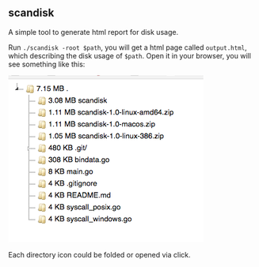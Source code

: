 ## scandisk

A simple tool to generate html report for disk usage.

Run `./scandisk -root $path`, you will get a html page called `output.html`, which describing the disk usage of `$path`. Open it in your browser, you will see something like this:

![html report](html_report_example.png)

Each directory icon could be folded or opened via click.
